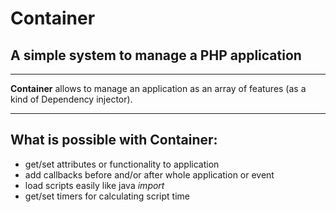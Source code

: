 # Container

## A simple system to manage a PHP application

* * *

**Container** allows to manage an application as an array of features (as a kind of Dependency injector).

* * *

## What is possible with Container:

*   get/set attributes or functionality to application
*   add callbacks before and/or after whole application or event
*   load scripts easily like java *import*
*   get/set timers for calculating script time
